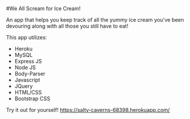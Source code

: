 #We All Scream for Ice Cream!

An app that helps you keep track of all the yummy ice cream you've been devouring along with all those you still have to eat!

This app utilizes:
* Heroku
* MySQL
* Express JS
* Node JS
* Body-Parser
* Javascript
* JQuery
* HTML/CSS
* Bootstrap CSS

Try it out for yourself! https://salty-caverns-68398.herokuapp.com/